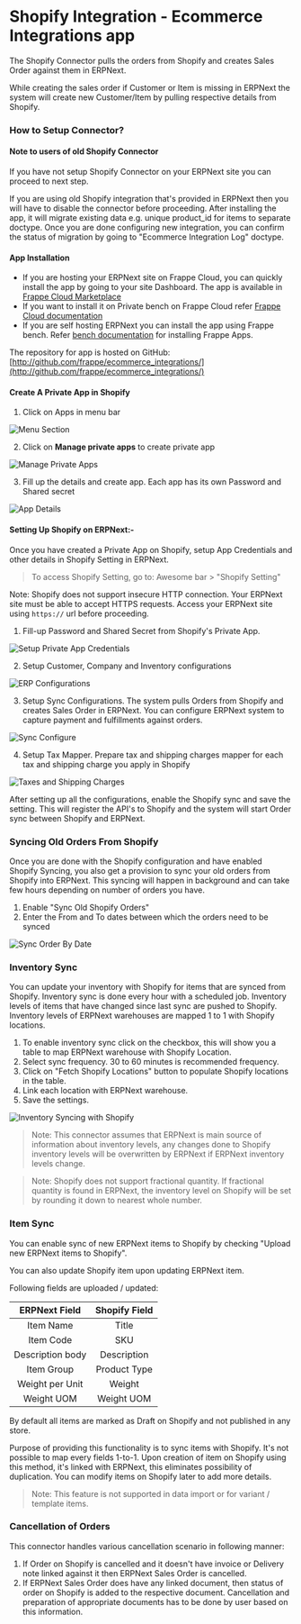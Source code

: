 <!-- add-breadcrumbs -->
# Shopify Integration - Ecommerce Integrations app

The Shopify Connector pulls the orders from Shopify and creates Sales Order against them in ERPNext.

While creating the sales order if Customer or Item is missing in ERPNext the system will create new Customer/Item by pulling respective details from Shopify.

### How to Setup Connector?


#### Note to users of old Shopify Connector

If you have not setup Shopify Connector on your ERPNext site you can proceed to next step.

If you are using old Shopify integration that's provided in ERPNext then you will have to disable the connector before proceeding. After installing the app, it will migrate existing data e.g. unique product_id for items to separate doctype. Once you are done configuring new integration, you can confirm the status of migration by going to "Ecommerce Integration Log" doctype.

#### App Installation

- If you are hosting your ERPNext site on Frappe Cloud, you can quickly install the app by going to your site Dashboard. The app is available in [Frappe Cloud Marketplace](https://frappecloud.com/marketplace/apps/ecommerce-integrations)
- If you want to install it on Private bench on Frappe Cloud refer [Frappe Cloud documentation](https://frappecloud.com/docs/bench/install-custom-app)
- If you are self hosting ERPNext you can install the app using Frappe bench. Refer [bench documentation](https://frappeframework.com/docs/user/en/bench/frappe-commands#app-installation) for installing Frappe Apps.

The repository for app is hosted on GitHub: [http://github.com/frappe/ecommerce_integrations/](http://github.com/frappe/ecommerce_integrations/)

#### Create A Private App in Shopify

1. Click on Apps in menu bar
<img class="screenshot" alt="Menu Section" src="{{docs_base_url}}/v13/assets/img/erpnext_integrations/app_menu.png">

2. Click on **Manage private apps** to create private app
<img class="screenshot" alt="Manage Private Apps" src="{{docs_base_url}}/v13/assets/img/erpnext_integrations/manage_private_apps.png">

3. Fill up the details and create app. Each app has its own Password and Shared secret
<img class="screenshot" alt="App Details" src="{{docs_base_url}}/v13/assets/img/erpnext_integrations/app_details.png">


#### Setting Up Shopify  on ERPNext:-
Once you have created a Private App on Shopify, setup App Credentials and other details in Shopify Setting in ERPNext.

> To access Shopify Setting, go to:
Awesome bar > "Shopify Setting"

Note: Shopify does not support insecure HTTP connection. Your ERPNext site must be able to accept HTTPS requests. Access your ERPNext site using `https://` url before proceeding.

1. Fill-up Password and Shared Secret from Shopify's Private App.
<img class="screenshot" alt="Setup Private App Credentials" src="{{docs_base_url}}/v13/assets/img/erpnext_integrations/app_details.png">

2. Setup Customer, Company and Inventory configurations
<img class="screenshot" alt="ERP Configurations" src="{{docs_base_url}}/v13/assets/img/erpnext_integrations/ecommerce_integrations/shopify/main-settings.png">

3. Setup Sync Configurations.
    The system pulls Orders from Shopify and creates Sales Order in ERPNext. You can configure ERPNext system to capture payment and fulfillments against orders.
<img class="screenshot" alt="Sync Configure" src="{{docs_base_url}}/v13/assets/img/erpnext_integrations/ecommerce_integrations/shopify/series-setting.png">

4. Setup Tax Mapper.
    Prepare tax and shipping charges mapper for each tax and shipping charge you apply in Shopify
<img class="screenshot" alt="Taxes and Shipping Charges" src="{{docs_base_url}}/v13/assets/img/erpnext_integrations/ecommerce_integrations/shopify/tax-mapping.png">


After setting up all the configurations, enable the Shopify sync and save the setting. This will register the API's to Shopify and the system will start Order sync between Shopify and ERPNext.


### Syncing Old Orders From Shopify

Once you are done with the Shopify configuration and have enabled Shopify Syncing, you also get a provision to sync your old orders from Shopify into ERPNext. This syncing will happen in background and can take few hours depending on number of orders you have.


1. Enable "Sync Old Shopify Orders"
1. Enter the From and To dates between which the orders need to be synced

<img class="screenshot" alt="Sync Order By Date" src="{{docs_base_url}}/v13/assets/img/erpnext_integrations/ecommerce_integrations/shopify/sync-old-orders.png">


### Inventory Sync

You can update your inventory with Shopify for items that are synced from Shopify. Inventory sync is done every hour with a scheduled job. Inventory levels of items that have changed since last sync are pushed to Shopify. Inventory levels of ERPNext warehouses are mapped 1 to 1 with Shopify locations.

1. To enable inventory sync click on the checkbox, this will show you a table to map ERPNext warehouse with Shopify Location.
2. Select sync frequency. 30 to 60 minutes is recommended frequency.
3. Click on "Fetch Shopify Locations" button to populate Shopify locations in the table.
4. Link each location with ERPNext warehouse.
5. Save the settings.

<img class="screenshot" alt="Inventory Syncing with Shopify" src="{{docs_base_url}}/v13/assets/img/erpnext_integrations/ecommerce_integrations/shopify/inventory-sync.png">

> Note: This connector assumes that ERPNext is main source of information about inventory levels, any changes done to Shopify inventory levels will be overwritten by ERPNext if ERPNext inventory levels change.

> Note: Shopify does not support fractional quantity. If fractional quantity is found in ERPNext, the inventory level on Shopify will be set by rounding it down to nearest whole number.


### Item Sync

You can enable sync of new ERPNext items to Shopify by checking "Upload new ERPNext items to Shopify".

You can also update Shopify item upon updating ERPNext item.

Following fields are uploaded / updated:

| ERPNext Field    | Shopify Field   |
| :-:              | :-:             |
| Item Name        | Title           |
| Item Code        | SKU             |
| Description body | Description     |
| Item Group       | Product Type    |
| Weight per Unit  | Weight          |
| Weight UOM       | Weight UOM      |

By default all items are marked as Draft on Shopify and not published in any store.

Purpose of providing this functionality is to sync items with Shopify. It's not possible to map every fields 1-to-1. Upon creation of item on Shopify using this method, it's linked with ERPNext, this eliminates possibility of duplication. You can modify items on Shopify later to add more details.


> Note: This feature is not supported in data import or for variant / template items.


### Cancellation of Orders
This connector handles various cancellation scenario in following manner:

1. If Order on Shopify is cancelled and it doesn't have invoice or Delivery note linked against it then ERPNext Sales Order is cancelled.
2. If ERPNext Sales Order does have any linked document, then status of order on Shopify is added to the respective document. Cancellation and preparation of appropriate documents has to be done by user based on this information.
